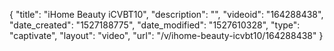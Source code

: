 {
    "title": "iHome Beauty iCVBT10",
    "description": "",
    "videoid": "164288438",
    "date_created": "1527188775",
    "date_modified": "1527610328",
    "type": "captivate",
    "layout": "video",
    "url": "\/v\/ihome-beauty-icvbt10\/164288438"
}